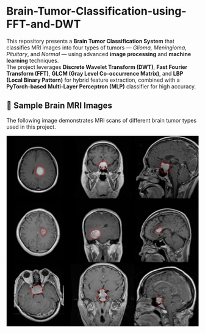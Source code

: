 # Brain-Tumor-Classification-using-FFT-and-DWT
This repository presents a **Brain Tumor Classification System** that classifies MRI images into four types of tumors — *Glioma, Meningioma, Pituitary*, and *Normal* — using advanced **image processing** and **machine learning** techniques.  
The project leverages **Discrete Wavelet Transform (DWT)**, **Fast Fourier Transform (FFT)**, **GLCM (Gray Level Co-occurrence Matrix)**, and **LBP (Local Binary Pattern)** for hybrid feature extraction, combined with a **PyTorch-based Multi-Layer Perceptron (MLP)** classifier for high accuracy.

## 🩻 Sample Brain MRI Images

The following image demonstrates MRI scans of different brain tumor types used in this project.

<p align="center">
  <img src="Img/Tumors Images.png" alt="Brain Tumor MRI Samples" width="512" />
</p>
